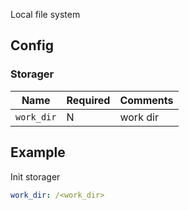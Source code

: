 Local file system

## Config

### Storager

| Name       | Required | Comments |
| ---------- | -------- | -------- |
| `work_dir` | N        | work dir |

## Example

Init storager

```yaml
work_dir: /<work_dir>
```
